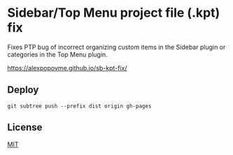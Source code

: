 # Sidebar/Top Menu project file (.kpt) fix

Fixes PTP bug of incorrect organizing custom items in the Sidebar plugin or categories in the Top Menu plugin.

https://alexpopovme.github.io/sb-kpt-fix/

## Deploy
```git subtree push --prefix dist origin gh-pages```

## License

[MIT](https://opensource.org/licenses/MIT)
